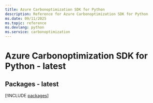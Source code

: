 ```yaml
---
title: Azure Carbonoptimization SDK for Python
description: Reference for Azure Carbonoptimization SDK for Python
ms.date: 09/11/2025
ms.topic: reference
ms.devlang: python
ms.service: carbonoptimization
---
```

# Azure Carbonoptimization SDK for Python - latest
## Packages - latest
[!INCLUDE [packages](carbonoptimization-index.md)]